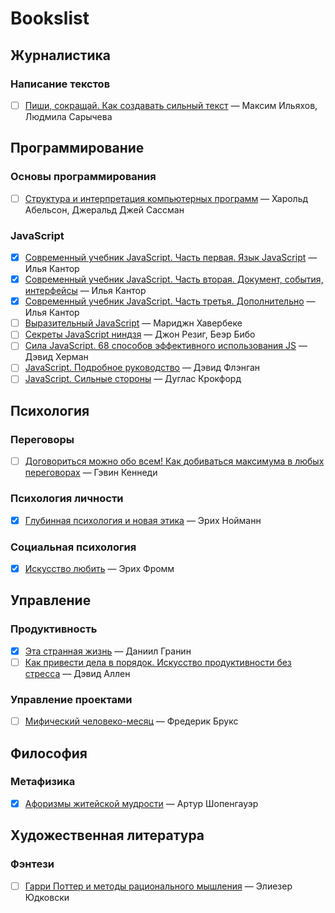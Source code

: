 # Bookslist

## Журналистика

### Написание текстов

- [ ] [Пиши, сокращай. Как создавать сильный текст](https://www.ozon.ru/context/detail/id/137634276/) — Максим Ильяхов, Людмила Сарычева

## Программирование

### Основы программирования

- [ ] [Структура и интерпретация компьютерных программ](http://newstar.rinet.ru/~goga/sicp/sicp.pdf) — Харольд Абельсон, Джеральд Джей Сассман

### JavaScript

- [x] [Современный учебник JavaScript. Часть первая. Язык JavaScript](https://learn.javascript.ru/js/) — Илья Кантор
- [x] [Современный учебник JavaScript. Часть вторая. Документ, события, интерфейсы](https://learn.javascript.ru/ui/) — Илья Кантор
- [x] [Современный учебник JavaScript. Часть третья. Дополнительно](https://learn.javascript.ru/) — Илья Кантор
- [ ] [Выразительный JavaScript](https://karmazzin.gitbooks.io/eloquentjavascript_ru/) — Мариджн Хавербеке
- [ ] [Секреты JavaScript ниндзя](http://www.ozon.ru/context/detail/id/22421421/) — Джон Резиг, Беэр Бибо
- [ ] [Сила JavaScript. 68 способов эффективного использования JS](http://www.ozon.ru/context/detail/id/20413530/) — Дэвид Херман
- [ ] [JavaScript. Подробное руководство](https://www.ozon.ru/context/detail/id/3881091/) — Дэвид Флэнган
- [ ] [JavaScript. Сильные стороны](http://www.ozon.ru/context/detail/id/20217226/) — Дуглас Крокфорд

## Психология

### Переговоры

- [ ] [Договориться можно обо всем! Как добиваться максимума в любых переговорах](https://www.ozon.ru/context/detail/id/5707417/) — Гэвин Кеннеди

### Психология личности

- [x] [Глубинная психология и новая этика](https://www.ozon.ru/context/detail/id/4189470/) — Эрих Нойманн

### Социальная психология

- [x] [Искусство любить](https://www.ozon.ru/context/detail/id/27577856/) — Эрих Фромм

## Управление

### Продуктивность

- [x] [Эта странная жизнь](https://www.ozon.ru/context/detail/id/22422557/) — Даниил Гранин
- [ ] [Как привести дела в порядок. Искусство продуктивности без стресса](https://www.ozon.ru/context/detail/id/4986245/) — Дэвид Аллен

### Управление проектами

- [ ] [Мифический человеко-месяц](https://www.ozon.ru/context/detail/id/83760/) — Фредерик Брукс

## Философия

### Метафизика

- [x] [Афоризмы житейской мудрости](https://www.ozon.ru/context/detail/id/7609227/) — Артур Шопенгауэр

## Художественная литература

### Фэнтези

- [ ] [Гарри Поттер и методы рационального мышления](http://hpmor.ru) — Элиезер Юдковски
